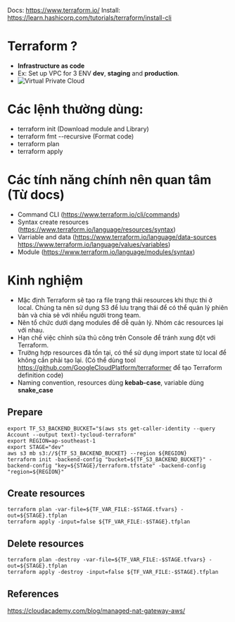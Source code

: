 Docs: https://www.terraform.io/
Install: https://learn.hashicorp.com/tutorials/terraform/install-cli

# Terraform ?

- **Infrastructure as code**
- Ex: Set up VPC for 3 ENV **dev**, **staging** and **production**.
- ![Virtual Private Cloud](https://cloudacademy.com/wp-content/uploads/2016/02/nat-gateway.png)

# Các lệnh thường dùng:

- terraform init (Download module and Library)
- terraform fmt --recursive (Format code)
- terraform plan
- terraform apply

# Các tính năng chính nên quan tâm (Từ docs)

- Command CLI (https://www.terraform.io/cli/commands)
- Syntax create resources (https://www.terraform.io/language/resources/syntax)
- Varriable and data (https://www.terraform.io/language/data-sources https://www.terraform.io/language/values/variables)
- Module (https://www.terraform.io/language/modules/syntax)

# Kinh nghiệm

- Mặc định Terraform sẽ tạo ra file trạng thái resources khi thực thi ở local. Chúng ta nên sử dụng S3 để lưu trạng thái để có thể quản lý phiên bản và chia sẻ với nhiều người trong team.
- Nên tổ chức dưới dạng modules để dễ quản lý. Nhóm các resources lại với nhau.
- Hạn chế việc chỉnh sửa thủ công trên Console để tránh xung đột với Terraform.
- Trường hợp resources đã tồn tại, có thể sử dụng import state từ local để không cần phải tạo lại. (Có thể dùng tool https://github.com/GoogleCloudPlatform/terraformer để tạo Terraform definition code)
- Naming convention, resources dùng **kebab-case**, variable dùng **snake_case**

## Prepare

```hcl
export TF_S3_BACKEND_BUCKET="$(aws sts get-caller-identity --query Account --output text)-tycloud-terraform"
export REGION=ap-southeast-1
export STAGE="dev"
aws s3 mb s3://${TF_S3_BACKEND_BUCKET} --region ${REGION}
terraform init -backend-config "bucket=${TF_S3_BACKEND_BUCKET}" -backend-config "key=${STAGE}/terraform.tfstate" -backend-config "region=${REGION}"
```

## Create resources

```hcl
terraform plan -var-file=${TF_VAR_FILE:-$STAGE.tfvars} -out=${STAGE}.tfplan
terraform apply -input=false ${TF_VAR_FILE:-$STAGE}.tfplan
```

## Delete resources

```hcl
terraform plan -destroy -var-file=${TF_VAR_FILE:-$STAGE.tfvars} -out=${STAGE}.tfplan
terraform apply -destroy -input=false ${TF_VAR_FILE:-$STAGE}.tfplan
```

## References

https://cloudacademy.com/blog/managed-nat-gateway-aws/